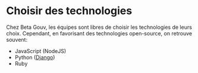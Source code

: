 # Choisir des technologies

Chez Beta Gouv, les équipes sont libres de choisir les technologies de leurs choix. Cependant, en favorisant des technologies open-source, on retrouve souvent:

* JavaScript \(NodeJS\)
* Python \([Django](https://www.djangoproject.com)\)
* Ruby

